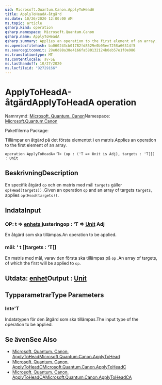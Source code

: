 ```yaml
---
uid: Microsoft.Quantum.Canon.ApplyToHeadA
title: ApplyToHeadA-åtgärd
ms.date: 10/26/2020 12:00:00 AM
ms.topic: article
qsharp.kind: operation
qsharp.namespace: Microsoft.Quantum.Canon
qsharp.name: ApplyToHeadA
qsharp.summary: Applies an operation to the first element of an array.
ms.openlocfilehash: ba060243cb01782fd8529e0b05ee7258a66314f5
ms.sourcegitcommit: 29e0d88a30e4166fa580132124b0eb57e1f0e986
ms.translationtype: MT
ms.contentlocale: sv-SE
ms.lasthandoff: 10/27/2020
ms.locfileid: "92729166"
---
```

# <a name="applytoheada-operation"></a><span data-ttu-id="e6953-102">ApplyToHeadA-åtgärd</span><span class="sxs-lookup"><span data-stu-id="e6953-102">ApplyToHeadA operation</span></span>

<span data-ttu-id="e6953-103">Namnrymd: [Microsoft. Quantum. Canon](xref:Microsoft.Quantum.Canon)</span><span class="sxs-lookup"><span data-stu-id="e6953-103">Namespace: [Microsoft.Quantum.Canon](xref:Microsoft.Quantum.Canon)</span></span>

<span data-ttu-id="e6953-104">Paketfilerna [](https://nuget.org/packages/)</span><span class="sxs-lookup"><span data-stu-id="e6953-104">Package: [](https://nuget.org/packages/)</span></span>


<span data-ttu-id="e6953-105">Tillämpar en åtgärd på det första elementet i en matris.</span><span class="sxs-lookup"><span data-stu-id="e6953-105">Applies an operation to the first element of an array.</span></span>

```qsharp
operation ApplyToHeadA<'T> (op : ('T => Unit is Adj), targets : 'T[]) : Unit
```


## <a name="description"></a><span data-ttu-id="e6953-106">Beskrivning</span><span class="sxs-lookup"><span data-stu-id="e6953-106">Description</span></span>

<span data-ttu-id="e6953-107">En specifik åtgärd `op` och en matris med mål `targets` gäller `op(Head(targets))` .</span><span class="sxs-lookup"><span data-stu-id="e6953-107">Given an operation `op` and an array of targets `targets`, applies `op(Head(targets))`.</span></span>

## <a name="input"></a><span data-ttu-id="e6953-108">Indata</span><span class="sxs-lookup"><span data-stu-id="e6953-108">Input</span></span>

### <a name="op--t--unit-adj"></a><span data-ttu-id="e6953-109">OP: t => [enhets](xref:microsoft.quantum.lang-ref.unit) justering</span><span class="sxs-lookup"><span data-stu-id="e6953-109">op : 'T => [Unit](xref:microsoft.quantum.lang-ref.unit) Adj</span></span>

<span data-ttu-id="e6953-110">En åtgärd som ska tillämpas.</span><span class="sxs-lookup"><span data-stu-id="e6953-110">An operation to be applied.</span></span>


### <a name="targets--t"></a><span data-ttu-id="e6953-111">mål: ' t []</span><span class="sxs-lookup"><span data-stu-id="e6953-111">targets : 'T[]</span></span>

<span data-ttu-id="e6953-112">En matris med mål, varav den första ska tillämpas på `op` .</span><span class="sxs-lookup"><span data-stu-id="e6953-112">An array of targets, of which the first will be applied to `op`.</span></span>



## <a name="output--unit"></a><span data-ttu-id="e6953-113">Utdata: [enhet](xref:microsoft.quantum.lang-ref.unit)</span><span class="sxs-lookup"><span data-stu-id="e6953-113">Output : [Unit](xref:microsoft.quantum.lang-ref.unit)</span></span>



## <a name="type-parameters"></a><span data-ttu-id="e6953-114">Typparametrar</span><span class="sxs-lookup"><span data-stu-id="e6953-114">Type Parameters</span></span>

### <a name="t"></a><span data-ttu-id="e6953-115">Inte</span><span class="sxs-lookup"><span data-stu-id="e6953-115">'T</span></span>

<span data-ttu-id="e6953-116">Indatatypen för den åtgärd som ska tillämpas.</span><span class="sxs-lookup"><span data-stu-id="e6953-116">The input type of the operation to be applied.</span></span>

## <a name="see-also"></a><span data-ttu-id="e6953-117">Se även</span><span class="sxs-lookup"><span data-stu-id="e6953-117">See Also</span></span>

- [<span data-ttu-id="e6953-118">Microsoft. Quantum. Canon. ApplyToHead</span><span class="sxs-lookup"><span data-stu-id="e6953-118">Microsoft.Quantum.Canon.ApplyToHead</span></span>](xref:Microsoft.Quantum.Canon.ApplyToHead)
- [<span data-ttu-id="e6953-119">Microsoft. Quantum. Canon. ApplyToHeadC</span><span class="sxs-lookup"><span data-stu-id="e6953-119">Microsoft.Quantum.Canon.ApplyToHeadC</span></span>](xref:Microsoft.Quantum.Canon.ApplyToHeadC)
- [<span data-ttu-id="e6953-120">Microsoft. Quantum. Canon. ApplyToHeadCA</span><span class="sxs-lookup"><span data-stu-id="e6953-120">Microsoft.Quantum.Canon.ApplyToHeadCA</span></span>](xref:Microsoft.Quantum.Canon.ApplyToHeadCA)